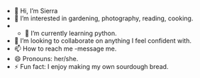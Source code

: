- 👋 Hi, I’m Sierra
- 👀 I’m interested in gardening, photography, reading, cooking.
- - 🌱 I’m currently learning python.
- 💞️ I’m looking to collaborate on anything I feel confident with.
- 📫 How to reach me -message me.
- 😄 Pronouns: her/she.
- ⚡ Fun fact: I enjoy making my own sourdough bread.

<!---
Sierra1589/Sierra1589 is a ✨ special ✨ repository because its `README.md` (this file) appears on your GitHub profile.
You can click the Preview link to take a look at your changes.
--->
